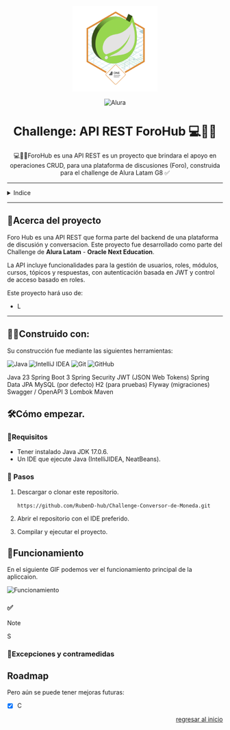 <a name="readme-top"></a>

<br>
<div align="center">
  <img src="img/Badge-Spring.png" alt="Logo" width="200">

![Alura]
  <h1>Challenge: API REST ForoHub 💻🐱‍👤</h1>
  <p>
    💻🔀🌐ForoHub es una API REST es un proyecto que brindara el apoyo en operaciones CRUD, para una 
    plataforma de discusiones (Foro), construida para el challenge de Alura Latam G8 ✅

  </p>
</div>

---
<details>
<summary>Indice</summary>

- [🤔Acerca del proyecto](#acerca-del-proyecto)
- [👷‍♂️Construido con:](#️construido-con)
- [🛠Cómo empezar.](#cómo-empezar)
    - [📜Requisitos](#requisitos)
    - [🐾 Pasos](#-pasos)
- [🛶Funcionamiento](#funcionamiento)
    - [✅ Menu principal](#-menu-principal)
        - [🔀 Convertir moneda](#-convertir-moneda)
        - [🔙 Historial de conversiones](#-historial-de-conversiones)
        - [❌ Salir](#-salir)
    - [🚓Excepciones y contramedidas](#excepciones-y-contramedidas)
- [Roadmap](#roadmap)

</details>

---

## 🤔Acerca del proyecto

Foro Hub es una API REST que forma parte del backend de una plataforma de discusión y conversacion.
Este proyecto fue desarrollado como parte del Challenge de **Alura Latam** - **Oracle Next Education**.

La API incluye funcionalidades para la gestión de usuarios, roles, módulos, cursos, tópicos y 
respuestas, con autenticación basada en JWT y control de acceso basado en roles.

Este proyecto hará uso de:

- L

---

## 👷‍♂️Construido con:

Su construcción fue mediante las siguientes herramientas:

![Java]
![IntelliJ IDEA]
![Git]
![GitHub]

Java 23
Spring Boot 3
Spring Security
JWT (JSON Web Tokens)
Spring Data JPA
MySQL (por defecto)
H2 (para pruebas)
Flyway (migraciones)
Swagger / OpenAPI 3
Lombok
Maven

## 🛠Cómo empezar.

### 📜Requisitos

- Tener instalado Java JDK 17.0.6.
- Un IDE que ejecute Java (IntelliJIDEA, NeatBeans).

### 🐾 Pasos

1. Descargar o clonar este repositorio.

   `https://github.com/RubenD-hub/Challenge-Conversor-de-Moneda.git`

2. Abrir el repositorio con el IDE preferido.
3. Compilar y ejecutar el proyecto.

## 🛶Funcionamiento

En el siguiente GIF podemos ver el funcionamiento principal de la apliccaion.

<img src="img/" alt="Funcionamiento" width="500">

### ✅ 


> [!NOTE]
> S


### 🚓Excepciones y contramedidas


## Roadmap


Pero aún se puede tener mejoras futuras:

- [x] C

<p align="right"><a href="#readme-top">regresar al inicio</a></p>

[Java]:https://img.shields.io/badge/Java-%23ED8B00.svg?logo=openjdk&logoColor=white

[IntelliJ IDEA]:https://img.shields.io/badge/IntelliJIDEA-000000.svg?logo=intellij-idea&logoColor=white

[Git]:https://img.shields.io/badge/Git-F05032?logo=git&logoColor=fff

[GitHub]:https://img.shields.io/badge/GitHub-%23121011.svg?logo=github&logoColor=white

[Alura]:https://custom-icon-badges.demolab.com/badge/Alura-001332?logo=alura-white&logoColor=fff